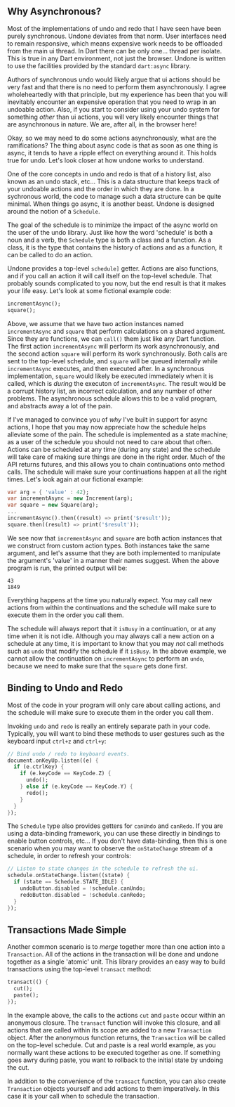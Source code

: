 ## Why Asynchronous?

Most of the implementations of undo and redo that I have seen have been purely
synchronous.  Undone deviates from that norm.  User interfaces need to remain
responsive, which means expensive work needs to be offloaded from the main ui 
thread.  In Dart there can be only one... thread per isolate.  This is true in 
any Dart environment, not just the browser.  Undone is written to use the 
facilities provided by the standard `dart:async` library.

Authors of synchronous undo would likely argue that ui actions should be very 
fast and that there is no need to perform them asynchronously.  I agree 
wholeheartedly with that principle, but my experience has been that you will 
inevitably encounter an expensive operation that you need to wrap in an undoable
action.  Also, if you start to consider using your undo system for something 
_other_ than ui actions, you will very likely encounter things that are 
asynchronous in nature.  We are, after all, in the browser here!

Okay, so we may need to do some actions asynchronously, what are the 
ramifications?  The thing about async code is that as soon as one thing is 
async, it tends to have a ripple effect on everything around it.  This holds 
true for undo.  Let's look closer at how undone works to understand.

One of the core concepts in undo and redo is that of a history list, also known
as an undo stack, etc... This is a data structure that keeps track of your 
undoable actions and the order in which they are done.  In a sychronous world, 
the code to manage such a data structure can be quite minimal.  When things go
async, it is another beast.  Undone is designed around the notion of a 
`Schedule`.

The goal of the schedule is to minimize the impact of the async world on the
user of the undo library.  Just like how the word 'schedule' is both a noun and 
a verb, the `Schedule` type is both a class and a function.  As a class, it is 
the type that contains the history of actions and as a function, it can be 
called to do an action.

Undone provides a top-level `schedule]` getter.  Actions are also functions, and 
if you call an action it will call itself on the top-level schedule.  That 
probably sounds complicated to you now, but the end result is that it makes your 
life easy.  Let's look at some fictional example code:

```dart
incrementAsync();
square();
```

Above, we assume that we have two action instances named `incrementAsync` and 
`square` that perform calculations on a shared argument.  Since they are 
functions, we can `call()` them just like any Dart function.  The first 
action `incrementAsync` will perform its work asynchronously, and the second 
action `square` will perform its work synchronously.  Both calls are sent to the 
top-level schedule, and `square` will be queued internally while 
`incrementAsync` executes, and then executed after.  In a synchronous 
implementation, `square` would likely be executed immediately when it is called, 
which is _during_ the executon of `incrementAsync`.  The result would be a 
corrupt history list, an incorrect calculation, and any number of other 
problems.  The asynchronous schedule allows this to be a valid program, and 
abstracts away a lot of the pain.

If I've managed to convince you of _why_ I've built in support for async 
actions, I hope that you may now appreciate how the schedule helps alleviate
some of the pain.  The schedule is implemented as a state machine; as a user of
the schedule you should not need to care about that often.  Actions can be
scheduled at any time (during any state) and the schedule will take care of 
making sure things are done in the right order.  Much of the API returns 
futures, and this allows you to chain continuations onto method calls.  The
schedule will make sure your continuations happen at all the right times.  Let's
look again at our fictional example:

```dart
var arg = { 'value' : 42};
var incrementAsync = new Increment(arg);
var square = new Square(arg);
...
incrementAsync().then((result) => print('$result'));
square.then((result) => print('$result'));
```

We see now that `incrementAsync` and `square` are both action instances that we
construct from custom action types.  Both instances take the same argument, and
let's assume that they are both implemented to manipulate the argument's 'value'
in a manner their names suggest.  When the above program is run, the printed
output will be:

```
43
1849
```

Everything happens at the time you naturally expect.  You may call new actions
from within the continuations and the schedule will make sure to execute them in 
the order you call them.  

The schedule will always report that it `isBusy` in a continuation, or at any
time when it is not idle.  Although you may always call a new action on a 
schedule at any time, it is important to know that you may _not_ call methods
such as `undo` that modify the schedule if it `isBusy`.  In the above example,
we cannot allow the continuation on `incrementAsync` to perform an `undo`, 
because we need to make sure that the `square` gets done first.

## Binding to Undo and Redo

Most of the code in your program will only care about calling actions, and the 
schedule will make sure to execute them in the order you call them.

Invoking `undo` and `redo` is really an entirely separate path in your code.
Typically, you will want to bind these methods to user gestures such as the 
keyboard input `ctrl+z` and `ctrl+y`:

```dart
// Bind undo / redo to keyboard events.
document.onKeyUp.listen((e) {    
  if (e.ctrlKey) {
    if (e.keyCode == KeyCode.Z) {
      undo();
    } else if (e.keyCode == KeyCode.Y) {
      redo();
    }
  }
});
```

The `Schedule` type also provides getters for `canUndo` and `canRedo`.  If you 
are using a data-binding framework, you can use these directly in bindings to 
enable button controls, etc...  If you don't have data-binding, then this is one 
scenario when you may want to observe the `onStateChange` stream of a schedule, 
in order to refresh your controls:

```dart
// Listen to state changes in the schedule to refresh the ui.
schedule.onStateChange.listen((state) {
  if (state == Schedule.STATE_IDLE) {
    undoButton.disabled = !schedule.canUndo;
    redoButton.disabled = !schedule.canRedo;
  }
});
```

## Transactions Made Simple

Another common scenario is to _merge_ together more than one action into a
`Transaction`.  All of the actions in the transaction will be done and undone 
together as a single 'atomic' unit.  This library provides an easy way to build 
transactions using the top-level `transact` method:

```dart
transact(() {
  cut();
  paste();
});
```

In the example above, the calls to the actions `cut` and `paste` occur within
an anonymous closure.  The `transact` function will invoke this closure, and all 
actions that are called within its scope are added to a new `Transaction` 
object.  After the anonymous function returns, the `Transaction` will be called 
on the top-level schedule.  Cut and paste is a real world example, as you 
normally want these actions to be executed together as one.  If something goes 
awry during paste, you want to rollback to the initial state by undoing the cut.

In addition to the convenience of the `transact` function, you can also create
`Transaction` objects yourself and add actions to them imperatively.  In this 
case it is your call when to schedule the transaction.
